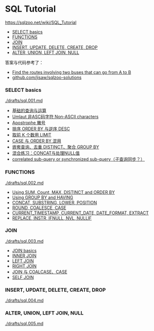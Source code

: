 # SQL Tutorial

https://sqlzoo.net/wiki/SQL_Tutorial


<!-- @import "[TOC]" {cmd="toc" depthFrom=3 depthTo=6 orderedList=false} -->

<!-- code_chunk_output -->

- [SELECT basics](#select-basics)
- [FUNCTIONS](#functions)
- [JOIN](#join)
- [INSERT, UPDATE, DELETE, CREATE, DROP](#insert-update-delete-create-drop)
- [ALTER, UNION, LEFT JOIN, NULL](#alter-union-left-join-null)

<!-- /code_chunk_output -->

答案与代码参考了：
- [Find the routes involving two buses that can go from A to B](https://stackoverflow.com/a/65947086/17707800)
- [github.com/jisaw/sqlzoo-solutions](https://github.com/jisaw/sqlzoo-solutions)

### SELECT basics

[./drafts/sql.001.md](./drafts/sql.001.md)

- [基础的查询与运算](./drafts/sql.001.md#基础的查询与运算)
- [Umlaut 非ASC码字符 Non-ASCII characters](./drafts/sql.001.md#umlaut-非asc码字符-non-ascii-characters)
- [Apostrophe 撇号](./drafts/sql.001.md#apostrophe-撇号)
- [排序 ORDER BY 与逆序 DESC](./drafts/sql.001.md#排序-order-by-与逆序-desc)
- [取前 K 个数用 LIMIT](./drafts/sql.001.md#取前-k-个数用-limit)
- [CASE 与 ORDER BY 混用](./drafts/sql.001.md#case-与-order-by-混用)
- [嵌套查询、去重 DISTINCT、聚合 GROUP BY](./drafts/sql.001.md#嵌套查询-去重-distinct-聚合-group-by)
- [混合练习：CONCAT与处理NULL值](./drafts/sql.001.md#混合练习concat与处理null值)
- [correlated sub-query or synchronized sub-query（子查询同步？）](./drafts/sql.001.md#correlated-sub-query-or-synchronized-sub-query子查询同步)

### FUNCTIONS

[./drafts/sql.002.md](./drafts/sql.002.md)

- [Using SUM, Count, MAX, DISTINCT and ORDER BY](./drafts/sql.002.md#using-sum-count-max-distinct-and-order-by)
- [Using GROUP BY and HAVING](./drafts/sql.002.md#using-group-by-and-having)
- [CONCAT, SUBSTRING, LOWER, POSITION](./drafts/sql.002.md#concat-substring-lower-position)
- [ROUND, COALESCE, CASE](./drafts/sql.002.md#round-coalesce-case)
- [CURRENT_TIMESTAMP, CURRENT_DATE, DATE_FORMAT, EXTRACT](./drafts/sql.002.md#current_timestamp-current_date-date_format-extract)
- [REPLACE, INSTR, IFNULL, NVL, NULLIF](./drafts/sql.002.md#replace-instr-ifnull-nvl-nullif)

### JOIN

[./drafts/sql.003.md](./drafts/sql.003.md)

- [JOIN basics](./drafts/sql.003.md#join-basics)
- [INNER JOIN](./drafts/sql.003.md#inner-join)
- [LEFT JOIN](./drafts/sql.003.md#left-join)
- [RIGHT JOIN](./drafts/sql.003.md#right-join)
- [JOIN 与 COALCASE、CASE](./drafts/sql.003.md#join-与-coalcase-case)
- [SELF JOIN](./drafts/sql.003.md#self-join)

### INSERT, UPDATE, DELETE, CREATE, DROP

[./drafts/sql.004.md](./drafts/sql.004.md)

### ALTER, UNION, LEFT JOIN, NULL

[./drafts/sql.005.md](./drafts/sql.005.md)
